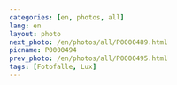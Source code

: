 ```yaml
---
categories: [en, photos, all]
lang: en
layout: photo
next_photo: /en/photos/all/P0000489.html
picname: P0000494
prev_photo: /en/photos/all/P0000495.html
tags: [Fotofalle, Lux]
---
```


